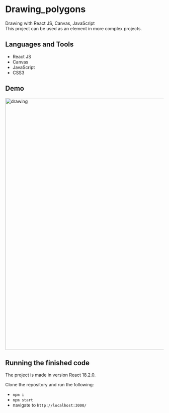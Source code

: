 # Drawing_polygons
Drawing with React JS, Canvas, JavaScript  
This project can be used as an element in more complex projects.

## Languages and Tools
* React JS
* Canvas
* JavaScript
* CSS3

## Demo
<img src="https://github.com/ilya-filatov-94/Drawing_polygons/blob/master/drawing_polygon.gif" alt="drawing" width="800"/>

## Running the finished code
The project is made in version React 18.2.0.

Clone the repository and run the following:
* `npm i`
* `npm start`
* navigate to `http://localhost:3000/`
